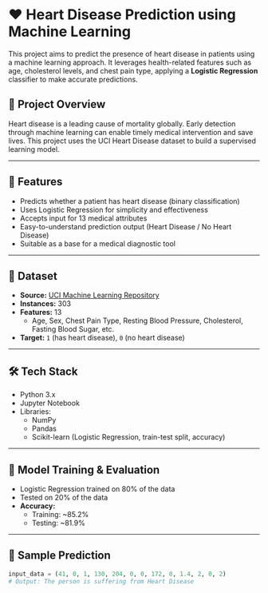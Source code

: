 # ❤️ Heart Disease Prediction using Machine Learning

This project aims to predict the presence of heart disease in patients using a machine learning approach. It leverages health-related features such as age, cholesterol levels, and chest pain type, applying a **Logistic Regression** classifier to make accurate predictions.

## 📌 Project Overview

Heart disease is a leading cause of mortality globally. Early detection through machine learning can enable timely medical intervention and save lives. This project uses the UCI Heart Disease dataset to build a supervised learning model.

---

## 🚀 Features

- Predicts whether a patient has heart disease (binary classification)
- Uses Logistic Regression for simplicity and effectiveness
- Accepts input for 13 medical attributes
- Easy-to-understand prediction output (Heart Disease / No Heart Disease)
- Suitable as a base for a medical diagnostic tool

---

## 📂 Dataset

- **Source:** [UCI Machine Learning Repository](https://archive.ics.uci.edu/ml/datasets/Heart+Disease)
- **Instances:** 303
- **Features:** 13
  - Age, Sex, Chest Pain Type, Resting Blood Pressure, Cholesterol, Fasting Blood Sugar, etc.
- **Target:** `1` (has heart disease), `0` (no heart disease)

---

## 🛠️ Tech Stack

- Python 3.x
- Jupyter Notebook
- Libraries:
  - NumPy
  - Pandas
  - Scikit-learn (Logistic Regression, train-test split, accuracy)

---

## 🧠 Model Training & Evaluation

- Logistic Regression trained on 80% of the data
- Tested on 20% of the data
- **Accuracy:**
  - Training: ~85.2%
  - Testing: ~81.9%

---

## 🧪 Sample Prediction

```python
input_data = (41, 0, 1, 130, 204, 0, 0, 172, 0, 1.4, 2, 0, 2)
# Output: The person is suffering from Heart Disease
